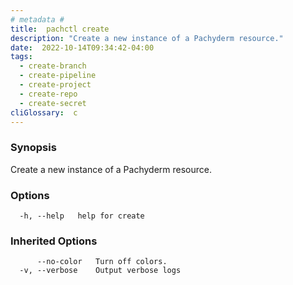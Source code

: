 ```yaml
---
# metadata # 
title:  pachctl create
description: "Create a new instance of a Pachyderm resource."
date:  2022-10-14T09:34:42-04:00
tags:
  - create-branch
  - create-pipeline
  - create-project
  - create-repo
  - create-secret
cliGlossary:  c
---
```


### Synopsis

Create a new instance of a Pachyderm resource.

### Options

```
  -h, --help   help for create
```

### Inherited Options

```
      --no-color   Turn off colors.
  -v, --verbose    Output verbose logs
```

